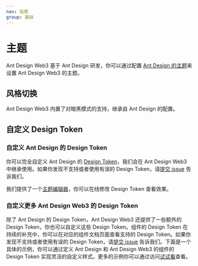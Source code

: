 ```yaml
---
nav: 指南
group: 基础
---
```


# 主题

Ant Design Web3 基于 Ant Design 研发，你可以通过配置 [Ant Design 的主题](https://ant.design/docs/react/customize-theme-cn)来设置 Ant Design Web3 的主题。

## 风格切换

Ant Design Web3 内置了对暗黑模式的支持，继承自 Ant Design 的配置。

<code src="./demos/theme.tsx"></code>

## 自定义 Design Token

### 自定义 Ant Design 的 Design Token

你可以完全自定义 Ant Design 的 [Design Token](https://ant.design/docs/react/customize-theme-cn#%E4%BF%AE%E6%94%B9%E7%BB%84%E4%BB%B6%E5%8F%98%E9%87%8F)，我们会在 Ant Design Web3 中继承使用。如果你发现不支持或者使用有误的 Design Token，请[提交 issue](https://github.com/ant-design/ant-design-web3/issues) 告诉我们。

我们提供了一个[主题编辑器](/theme-editor-cn)，你可以在线修改 Design Token 查看效果。

<code src="./demos/custom-token.tsx"></code>

### 自定义更多 Ant Design Web3 的 Design Token

除了 Ant Design 的 Design Token，Ant Design Web3 还提供了一些额外的 Design Token，你也可以自定义这些 Design Token。组件的 Design Token 在持续的补充中，你可以在对应的组件文档页面查看支持的 Design Token。如果你发现不支持或者使用有误的 Design Token，请[提交 issue](https://github.com/ant-design/ant-design-web3/issues) 告诉我们。下面是一个具体的示例，你可以通过定义 Ant Design 和 Ant Design Web3 的组件的 Design Token 实现灵活的自定义样式。更多的示例你可以通过访问[试试看](/guide/ant-design-web3-cn#试试看)查看。

<code src="./demos/custom-token-web3.tsx"></code>
